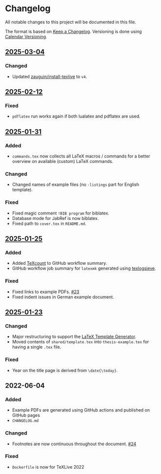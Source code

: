 # Changelog

All notable changes to this project will be documented in this file.

The format is based on [Keep a Changelog](http://keepachangelog.com/).
Versioning is done using [Calendar Versioning](https://calver.org/).

## [2025-03-04]

### Changed

- Updated [zauguin/install-texlive](https://github.com/zauguin/install-texlive) to `v4`.

## [2025-02-12]

### Fixed

- `pdflatex` run works again if both lualatex and pdflatex are used.

## [2025-01-31]

### Added

- `commands.tex` now collects all LaTeX macros / commands for a better overview on available (custom) LaTeX commands.

### Changed

- Changed names of example files (no `-listings` part for English template).

### Fixed

- Fixed magic comment `!BIB program` for biblatex.
- Database mode for JabRef is now biblatex.
- Fixed path to `cover.tex` in `README.md`.

## [2025-01-25]

### Added

- Added [TeXcount](https://app.uio.no/ifi/texcount/index.html) to GitHub workflow summary.
- GitHub workflow job summary for `latexmk` generated using [texlogsieve](https://ctan.org/pkg/texlogsieve).

### Fixed

- Fixed links to example PDFs. [#23](https://github.com/latextemplates/uni-stuttgart-dissertation-template/issues/23)
- Fixed indent issues in German example document.

## [2025-01-23]

### Changed

- Major restructuring to support the [LaTeX Template Generator](https://github.com/latextemplates/generator-latex-template).
- Moved contents of `shared/template.tex` into `thesis-example.tex` for having a single `.tex` file.

### Fixed

- Year on the title page is derived from `\date{\today}`.

## 2022-06-04

### Added

- Example PDFs are generated using GitHub actions and published on GitHub pages
- `CHANGELOG.md`

### Changed

- Footnotes are now continuous throughout the document. [#24](https://github.com/latextemplates/uni-stuttgart-dissertation-template/issues/24)

### Fixed

- `Dockerfile` is now for TeXLive 2022

[2025-03-04]: https://github.com/latextemplates/uni-stuttgart-dissertation-template/compare/2025-02-12...2025-03-04
[2025-02-12]: https://github.com/latextemplates/uni-stuttgart-dissertation-template/compare/2025-01-31...2025-02-12
[2025-01-31]: https://github.com/latextemplates/uni-stuttgart-dissertation-template/compare/2025-01-25...2025-01-31
[2025-01-25]: https://github.com/latextemplates/uni-stuttgart-dissertation-template/compare/2025-01-23...2025-01-25
[2025-01-23]: https://github.com/latextemplates/uni-stuttgart-dissertation-template/compare/2022-06-04...2025-01-23

<!-- markdownlint-disable-file MD013 MD024 CHANGELOG-RULE-003 -->
